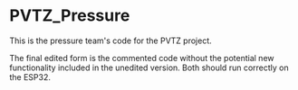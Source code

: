 # PVTZ_Pressure
This is the pressure team's code for the PVTZ project.

The final edited form is the commented code without the potential new functionality included in the unedited version. Both should run correctly on the ESP32.
